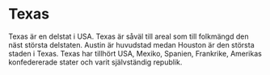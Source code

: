 # Texas

Texas är en delstat i USA. Texas är såväl till areal som till folkmängd den näst
största delstaten. Austin är huvudstad medan Houston är den största staden i
Texas. Texas har tillhört USA, Mexiko, Spanien, Frankrike, Amerikas
konfedererade stater och varit självständig republik.
